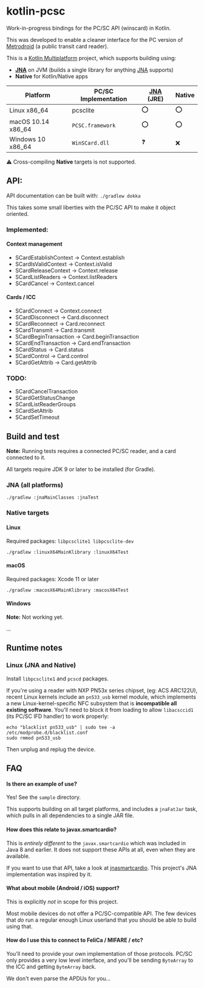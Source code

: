 # kotlin-pcsc

Work-in-progress bindings for the PC/SC API (winscard) in Kotlin.

This was developed to enable a cleaner interface for the PC version of [Metrodroid][] (a public
transit card reader).

This is a [Kotlin Multiplatform][multi] project, which supports building using:

* **[JNA][]** on JVM (builds a single library for anything [JNA][] supports)
* **Native** for Kotlin/Native apps

Platform           | PC/SC Implementation | [JNA][] (JRE) | Native
------------------ | -------------------- | ------------- | ------
Linux x86_64       | pcsclite             | :o:           | :o:
macOS 10.14 x86_64 | `PCSC.framework`     | :o:           | :o:
Windows 10 x86_64  | `WinSCard.dll`       | :question:    | :x:

:warning: Cross-compiling **Native** targets is not supported.

## API:

API documentation can be built with: `./gradlew dokka`

This takes some small liberties with the PC/SC API to make it object oriented.

### Implemented:

#### Context management

* SCardEstablishContext -> Context.establish
* SCardIsValidContext -> Context.isValid
* SCardReleaseContext -> Context.release
* SCardListReaders -> Context.listReaders
* SCardCancel -> Context.cancel

#### Cards / ICC

* SCardConnect -> Context.connect
* SCardDisconnect -> Card.disconnect
* SCardReconnect -> Card.reconnect
* SCardTransmit -> Card.transmit
* SCardBeginTransaction -> Card.beginTransaction
* SCardEndTransaction -> Card.endTransaction
* SCardStatus -> Card.status
* SCardControl -> Card.control
* SCardGetAttrib -> Card.getAttrib

### TODO:

* SCardCancelTransaction
* SCardGetStatusChange
* SCardListReaderGroups
* SCardSetAttrib
* SCardSetTimeout

## Build and test

**Note:** Running tests requires a connected PC/SC reader, and a card connected to it.

All targets require JDK 9 or later to be installed (for Gradle).

### JNA (all platforms)

```
./gradlew :jnaMainClasses :jnaTest
```

### Native targets
#### Linux

Required packages: `libpcsclite1 libpcsclite-dev`

```
./gradlew :linuxX64MainKlibrary :linuxX64Test
```

#### macOS

Required packages: Xcode 11 or later

```
./gradlew :macosX64MainKlibrary :macosX64Test
```

#### Windows

**Note:** Not working yet.

...

## Runtime notes

### Linux (JNA and Native)

Install `libpcsclite1` and `pcscd` packages.

If you're using a reader with NXP PN53x series chipset, (eg: ACS ARC122U), recent Linux kernels
include an `pn533_usb` kernel module, which implements a new Linux-kernel-specific NFC subsystem
that is **incompatible all existing software**. You'll need to block it from loading to allow
`libacsccid1` (its PC/SC IFD handler) to work properly:

```
echo "blacklist pn533_usb" | sudo tee -a /etc/modprobe.d/blacklist.conf
sudo rmmod pn533_usb
```

Then unplug and replug the device.

## FAQ

#### Is there an example of use?

Yes!  See the `sample` directory.

This supports building on all target platforms, and includes a `jnaFatJar` task, which pulls in all
dependencies to a single JAR file.

#### How does this relate to javax.smartcardio?

This is _entirely different_ to the `javax.smartcardio` which was included in Java 8 and earlier.
It does not support these APIs at all, even when they are available.

If you want to use that API, take a look at [jnasmartcardio][]. This project's JNA implementation
was inspired by it.

#### What about mobile (Android / iOS) support?

This is explicitly _not_ in scope for this project.

Most mobile devices do not offer a PC/SC-compatible API. The few devices that _do_ run a regular
enough Linux userland that you should be able to build using that.

#### How do I use this to connect to FeliCa / MIFARE / etc?

You'll need to provide your own implementation of those protocols. PC/SC only provides a very low
level interface, and you'll be sending `ByteArray` to the ICC and getting `ByteArray` back.

We don't even parse the APDUs for you...

[JNA]: https://github.com/java-native-access/jna
[jnasmartcardio]: https://github.com/jnasmartcardio/jnasmartcardio
[Metrodroid]: https://github.com/metrodroid/metrodroid
[multi]: https://kotlinlang.org/docs/reference/multiplatform.html
